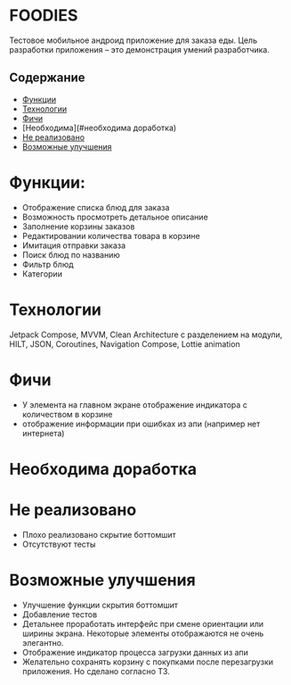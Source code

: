 # FOODIES
Тестовое мобильное андроид приложение для заказа еды. Цель разработки приложения – это демонстрация умений разработчика.

## Содержание
- [Функции](#функции)
- [Технологии](#технологии)
- [Фичи](#фичи)
- [Необходима](#необходима доработка)
- [Не реализовано](#не)
- [Возможные улучшения](#Возможные)

# Функции:
- Отображение списка блюд для заказа
- Возможность просмотреть детальное описание
- Заполнение корзины заказов
- Редактировании количества товара в корзине
- Имитация отправки заказа
- Поиск блюд по названию
- Фильтр блюд
- Категории

# Технологии
Jetpack Compose, MVVM, Clean Architecture с разделением на модули, HILT, JSON, Coroutines, Navigation Compose, Lottie animation

# Фичи
- У элемента на главном экране отображение индикатора с количеством в корзине 
- отображение информации при ошибках из апи (например нет интернета)
# Необходима доработка
# Не реализовано

- Плохо реализовано скрытие боттомшит
- Отсутствуют тесты

# Возможные улучшения
-	Улучшение функции скрытия боттомшит 
-	Добавление тестов
-	Детальнее проработать интерфейс при смене ориентации или ширины экрана. Некоторые элементы отображаются не очень элегантно.
-	Отображение индикатор процесса загрузки данных из апи
-	Желательно сохранять корзину с покупками после перезагрузки приложения. Но сделано согласно ТЗ.
